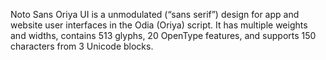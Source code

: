 Noto Sans Oriya UI is a unmodulated (“sans serif”) design for app and website user interfaces in the Odia (Oriya) script. It has multiple weights and widths, contains 513 glyphs, 20 OpenType features, and supports 150 characters from 3 Unicode blocks.